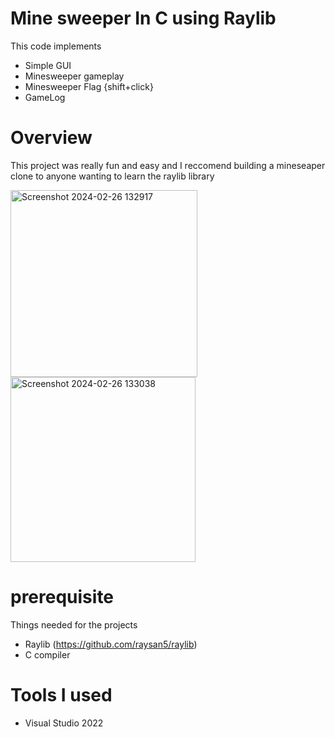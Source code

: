 # Mine sweeper In C using Raylib

This code implements
  - Simple GUI
  - Minesweeper gameplay
  - Minesweeper Flag {shift+click}
  - GameLog 

# Overview

This project was really fun and easy and I reccomend building a mineseaper clone to anyone wanting to learn the raylib library

<img width="299" alt="Screenshot 2024-02-26 132917" src="https://github.com/AlexanderMeade/MinesweaperC/assets/128431625/5c999fcc-7355-45f3-99bb-341385ebc1d3">
<img width="296" alt="Screenshot 2024-02-26 133038" src="https://github.com/AlexanderMeade/MinesweaperC/assets/128431625/a2598640-6410-42d4-a327-55ec7982686e">

# prerequisite
Things needed for the projects
  - Raylib (https://github.com/raysan5/raylib)
  - C compiler

# Tools I used
  - Visual Studio 2022
